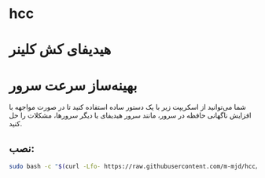 # hcc 
# هیدیفای کش کلینر
# بهینه‌ساز سرعت سرور 
شما می‌توانید از اسکریپت زیر با یک دستور ساده استفاده کنید تا در صورت مواجهه با افزایش ناگهانی حافظه در سرور، مانند سرور هیدیفای یا دیگر سرورها، مشکلات را حل کنید.

## نصب:

```bash
sudo bash -c "$(curl -Lfo- https://raw.githubusercontent.com/m-mjd/hcc/main/optimizer.sh)"

